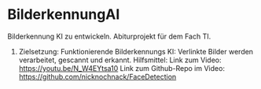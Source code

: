 # BilderkennungAI
Bilderkennung KI zu entwickeln. Abiturprojekt für dem Fach TI. 
1. Zielsetzung: Funktionierende Bilderkennungs KI: Verlinkte Bilder werden verarbeitet, gescannt und erkannt.
Hilfsmittel: 
Link zum Video: https://youtu.be/N_W4EYtsa10
Link zum Github-Repo im Video: https://github.com/nicknochnack/FaceDetection
